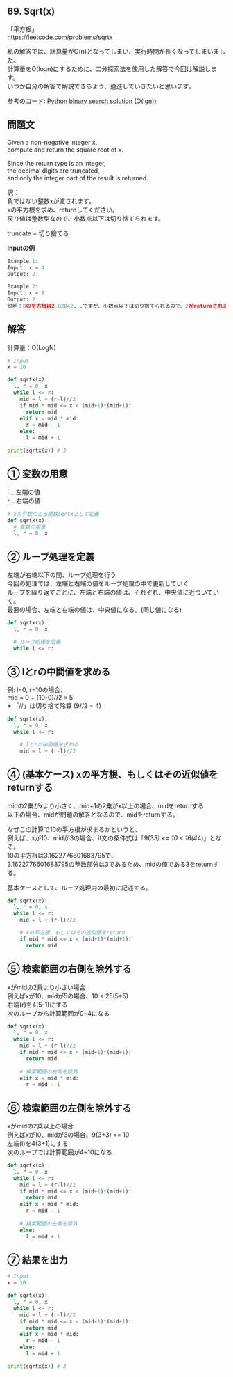 ## 69. Sqrt(x)
「平方根」   
https://leetcode.com/problems/sqrtx

私の解答では、計算量がO(n)となってしまい、実行時間が長くなってしまいました。   
計算量をO(logn)にするために、二分探索法を使用した解答で今回は解説します。   
いつか自分の解答で解説できるよう、邁進していきたいと思います。   

参考のコード: [Python binary search solution (O(lgn))](https://leetcode.com/problems/sqrtx/discuss/25061/Python-binary-search-solution-(O(lgn)))   

## 問題文
Given a non-negative integer x,   
compute and return the square root of x.   

Since the return type is an integer,   
the decimal digits are truncated,    
and only the integer part of the result is returned.    

訳：   
負ではない整数xが渡されます。     
xの平方根を求め、returnしてください。   
戻り値は整数型なので、小数点以下は切り捨てられます。   

truncate = 切り捨てる   

**Inputの例**
```py
Example 1:
Input: x = 4
Output: 2

Example 2:
Input: x = 8
Output: 2
説明：8の平方根は2.82842...ですが、小数点以下は切り捨てられるので、2がreturnされます。
```

## 解答
計算量：O(LogN)   
```py
# Input
x = 10

def sqrtx(x):
  l, r = 0, x
  while l <= r:
    mid = l + (r-l)//2
    if mid * mid <= x < (mid+1)*(mid+1):
      return mid
    elif x < mid * mid:
      r = mid - 1
    else:
      l = mid + 1

print(sqrtx(x)) # 3
```

## ① 変数の用意
l... 左端の値   
r... 右端の値   
```py
# xを引数にとる関数sqrtxとして定義
def sqrtx(x):
  # 変数の用意
  l, r = 0, x
```

## ② ループ処理を定義
左端が右端以下の間、ループ処理を行う   
今回の処理では、左端と右端の値をループ処理の中で更新していく   
ループを繰り返すごとに、左端と右端の値は、それぞれ、中央値に近づいていく。   
最悪の場合、左端と右端の値は、中央値になる。(同じ値になる)   
```py
def sqrtx(x):
  l, r = 0, x

  # ループ処理を定義
  while l <= r:
```

## ③ lとrの中間値を求める
例: l=0, r=10の場合、   
mid = 0 + (10-0)//2 = 5   
※ 「//」は切り捨て除算 (9//2 = 4)   
```py
def sqrtx(x):
  l, r = 0, x
  while l <= r:

    # lとrの中間値を求める
    mid = l + (r-l)//2
```

## ④ (基本ケース) xの平方根、もしくはその近似値をreturnする
midの2乗がxより小さく、mid+1の2乗がx以上の場合、midをreturnする   
以下の場合、midが問題の解答となるので、midをreturnする。   

なぜこの計算で10の平方根が求まるかというと、   
例えば、xが10、midが3の場合、if文の条件式は「9(3*3) <= 10 < 16(4*4)」となる。   
10の平方根は3.1622776601683795で、   
3.1622776601683795の整数部分は3であるため、midの値である3をreturnする。   

基本ケースとして、ループ処理内の最初に記述する。   
```py
def sqrtx(x):
  l, r = 0, x
  while l <= r:
    mid = l + (r-l)//2

    # xの平方根、もしくはその近似値をreturn
    if mid * mid <= x < (mid+1)*(mid+1):
      return mid
```

## ⑤ 検索範囲の右側を除外する
xがmidの2乗より小さい場合   
例えばxが10、midが5の場合、10 < 25(5*5)   
右端(r)を4(5-1)にする   
次のループから計算範囲が0~4になる   
```py
def sqrtx(x):
  l, r = 0, x
  while l <= r:
    mid = l + (r-l)//2
    if mid * mid <= x < (mid+1)*(mid+1):
      return mid
    
    # 検索範囲の右側を除外
    elif x < mid * mid:
      r = mid - 1
```
## ⑥ 検索範囲の左側を除外する
xがmidの2乗以上の場合   
例えばxが10、midが3の場合、9(3*3) <= 10   
左端(l)を4(3+1)にする   
次のループでは計算範囲が4~10になる   
```py
def sqrtx(x):
  l, r = 0, x
  while l <= r:
    mid = l + (r-l)//2
    if mid * mid <= x < (mid+1)*(mid+1):
      return mid
    elif x < mid * mid:
      r = mid - 1
    
    # 検索範囲の左側を除外
    else:
      l = mid + 1
```

## ⑦ 結果を出力
```py
# Input
x = 10

def sqrtx(x):
  l, r = 0, x
  while l <= r:
    mid = l + (r-l)//2
    if mid * mid <= x < (mid+1)*(mid+1):
      return mid
    elif x < mid * mid:
      r = mid - 1
    else:
      l = mid + 1

print(sqrtx(x)) # 3
```